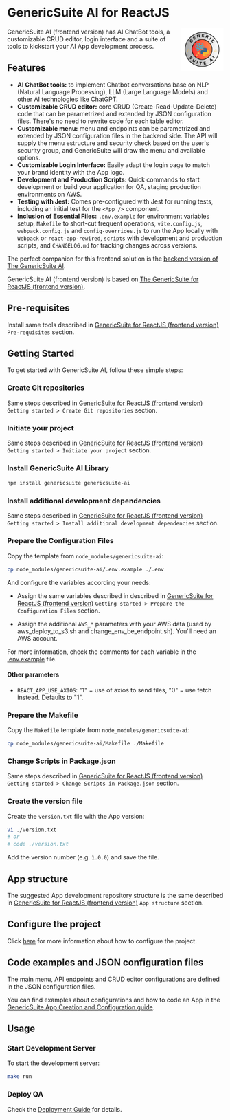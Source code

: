 # GenericSuite AI for ReactJS

<img 
    align="right"
    width="100"
    height="100"
    src="../../images/gs_ai_logo_circle.svg"
    title="GenericSuite AI logo by Carlos J. Ramirez"
/>

GenericSuite AI (frontend version) has AI ChatBot tools, a customizable CRUD editor, login interface and a suite of tools to kickstart your AI App development process.

## Features

- **AI ChatBot tools:** to implement Chatbot conversations base on NLP (Natural Language Processing), LLM (Large Language Models) and other AI technologies like ChatGPT.
- **Customizable CRUD editor:** core CRUD (Create-Read-Update-Delete) code that can be parametrized and extended by JSON configuration files. There's no need to rewrite code for each table editor.
- **Customizable menu:** menu and endpoints can be parametrized and extended by JSON configuration files in the backend side. The API will supply the menu estructure and security check based on the user's security group, and GenericSuite will draw the menu and available options.
- **Customizable Login Interface:** Easily adapt the login page to match your brand identity with the App logo.
- **Development and Production Scripts:** Quick commands to start development or build your application for QA, staging production environments on AWS.
- **Testing with Jest:** Comes pre-configured with Jest for running tests, including an initial test for the `<App />` component.
- **Inclusion of Essential Files:** `.env.example` for environment variables setup, `Makefile` to short-cut frequent operations, `vite.config.js`, `webpack.config.js` and `config-overrides.js` to run the App locally with `Webpack` or `react-app-rewired`, `scripts` with development and production scripts, 
 and `CHANGELOG.md` for tracking changes across versions.

The perfect companion for this frontend solution is the [backend version of The GenericSuite AI](../../Backend-Development/GenericSuite-AI/index.md).

GenericSuite AI (frontend version) is based on [The GenericSuite for ReactJS (frontend version)](../GenericSuite-Core/index.md).

## Pre-requisites

Install same tools described in [GenericSuite for ReactJS (frontend version)](../GenericSuite-Core/index.md#pre-requisites) `Pre-requisites` section.

## Getting Started

To get started with GenericSuite AI, follow these simple steps:

### Create Git repositories

Same steps described in [GenericSuite for ReactJS (frontend version)](../GenericSuite-Core/index.md#create-git-repositories) `Getting started > Create Git repositories` section.

### Initiate your project

Same steps described in [GenericSuite for ReactJS (frontend version)](../GenericSuite-Core/index.md#initiate-your-project) `Getting started > Initiate your project` section.

### Install GenericSuite AI Library

```bash
npm install genericsuite genericsuite-ai
```

### Install additional development dependencies

Same steps described in [GenericSuite for ReactJS (frontend version)](../GenericSuite-Core/index.md#install-additional-development-dependencies) `Getting started > Install additional development dependencies` section.

### Prepare the Configuration Files

Copy the template from `node_modules/genericsuite-ai`:

```bash
cp node_modules/genericsuite-ai/.env.example ./.env
```

And configure the variables according your needs:

* Assign the same variables described in described in [GenericSuite for ReactJS (frontend version)](../GenericSuite-Core/index.md#prepare-the-configuration-files) `Getting started > Prepare the Configuration Files` section.

* Assign the additional `AWS_*` parameters with your AWS data (used by aws_deploy_to_s3.sh and change_env_be_endpoint.sh). You'll need an AWS account.

For more information, check the comments for each variable in the [.env.example](https://github.com/tomkat-cr/genericsuite-fe-ai/blob/main/.env.example) file.

#### Other parameters

* `REACT_APP_USE_AXIOS`: "1" = use of axios to send files, "0" = use fetch instead. Defaults to "1".

### Prepare the Makefile

Copy the `Makefile` template from `node_modules/genericsuite-ai`:

```bash
cp node_modules/genericsuite-ai/Makefile ./Makefile
```

### Change Scripts in Package.json

Same steps described in [GenericSuite for ReactJS (frontend version)](../GenericSuite-Core/index.md#change-scripts-in-packagejson) `Getting started > Change Scripts in Package.json` section.


### Create the version file

Create the `version.txt` file with the App version:

```bash
vi ./version.txt
# or
# code ./version.txt
```

Add the version number (e.g. `1.0.0`) and save the file.


## App structure

The suggested App development repository structure is the same described in [GenericSuite for ReactJS (frontend version)](../GenericSuite-Core/index.md#app-structure) `App structure` section.


## Configure the project

Click [here](../../Configuration-Guide/index.md) for more information about how to configure the project.

## Code examples and JSON configuration files

The main menu, API endpoints and CRUD editor configurations are defined in the JSON configuration files.

You can find examples about configurations and how to code an App in the [GenericSuite App Creation and Configuration guide](../../Configuration-Guide/index.md).

## Usage

### Start Development Server

To start the development server:

```bash
make run
```

### Deploy QA

Check the [Deployment Guide](../deployment.md) for details.
